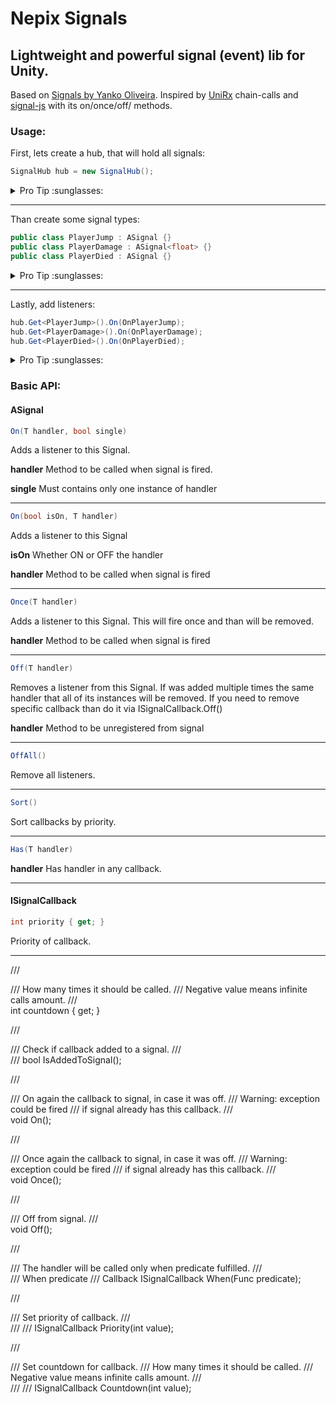 # Nepix Signals
Lightweight and powerful signal (event) lib for Unity.
---
Based on [Signals by Yanko Oliveira](https://github.com/yankooliveira/signals).
Inspired by [UniRx](https://github.com/neuecc/UniRx) chain-calls and [signal-js](https://www.npmjs.com/package/signal-js) with its on/once/off/ methods.

### Usage:
First, lets create a hub, that will hold all signals:

```c#
SignalHub hub = new SignalHub();
```

<details><summary>Pro Tip :sunglasses:</summary>
  
Use one hub per scene or per level, than when you restart scene or level you haven't to care about remove listeners from *old* objects.

</details>

---

Than create some signal types:
```c#
public class PlayerJump : ASignal {}
public class PlayerDamage : ASignal<float> {}
public class PlayerDied : ASignal {}
```
<details><summary>Pro Tip :sunglasses:</summary>

Use static class to hold all signals in one place. Than, when you need to get one, you just type the static class' name and *Code Completion* shows you all the signals you have.

```c#
/// <summary>
/// Static class that holds all types of signals.
/// </summary>
public static class Sgnls
{
    /// <summary>
    /// Player's signals
    /// </summary>
    public static class PlayerSignals
    {
        /// <summary>
        /// Player's Jump signal
        /// </summary>
        public class Jump : ASignal {}

        /// <summary>
        /// Player's Damage signal
        /// float - how much damage player got
        /// </summary>
        public class Damage : ASignal<float> {}

        /// <summary>
        /// Player's Died signal
        /// </summary>
        public class Died : ASignal {}
    }
}
```
</details>

---

Lastly, add listeners:
```c#
hub.Get<PlayerJump>().On(OnPlayerJump);
hub.Get<PlayerDamage>().On(OnPlayerDamage);
hub.Get<PlayerDied>().On(OnPlayerDied);
```
<details><summary>Pro Tip :sunglasses:</summary>

You can adjust a signal callback with additional method calls

```c#
hub.Get<Sgnls.PlayerSignals.Jump>()
  .On(OnPlayerJump) // Set handler method
  .Countdown(3) // How many times handler (OnPlayerJump) will be called.
  .Priority(1000) // Priority of handler (OnPlayerJump) in queue.
  .When(() => _player.health >= 50); // Condition in which handler will be called.
```

</details>


### Basic API:
#### ASignal

```c#
On(T handler, bool single)
``` 
Adds a listener to this Signal. 

__handler__ Method to be called when signal is fired.

__single__ Must contains only one instance of handler

---

```c#
On(bool isOn, T handler)
```

Adds a listener to this Signal

__isOn__ Whether ON or OFF the handler

__handler__ Method to be called when signal is fired

---

```c#
Once(T handler)
```

Adds a listener to this Signal. This will fire once and than will be removed.

__handler__ Method to be called when signal is fired

---

```c#
Off(T handler)
```

Removes a listener from this Signal. If was added multiple times the same handler that all of its instances will be removed. If you need to remove specific callback than do it via ISignalCallback.Off()

__handler__ Method to be unregistered from signal

---

```c#
OffAll()
```

Remove all listeners.

---

```c#
Sort()
```

Sort callbacks by priority.

---

```c#
Has(T handler)
```

__handler__ Has handler in any callback.

---

#### ISignalCallback

```c#
int priority { get; }
```
Priority of callback.

---

/// <summary>
/// How many times it should be called.
/// Negative value means infinite calls amount.
/// </summary>
int countdown { get; }

/// <summary>
/// Check if callback added to a signal.
/// </summary>
/// <returns></returns>
bool IsAddedToSignal();

/// <summary>
/// On again the callback to signal, in case it was off.
/// Warning: exception could be fired
/// if signal already has this callback.
/// </summary>
void On();

/// <summary>
/// Once again the callback to signal, in case it was off.
/// Warning: exception could be fired
/// if signal already has this callback.
/// </summary>
void Once();

/// <summary>
/// Off from signal.
/// </summary>
void Off();

/// <summary>
/// The handler will be called only when predicate fulfilled.
/// </summary>
/// <param name="predicate">When predicate</param>
/// <returns>Callback</returns>
ISignalCallback When(Func<bool> predicate);

/// <summary>
/// Set priority of callback.
/// </summary>
/// <param name="value"></param>
/// <returns></returns>
ISignalCallback Priority(int value);

/// <summary>
/// Set countdown for callback.
        /// How many times it should be called.
        /// Negative value means infinite calls amount.
        /// </summary>
        /// <param name="value"></param>
        /// <returns></returns>
        ISignalCallback Countdown(int value);

